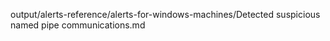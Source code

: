 output/alerts-reference/alerts-for-windows-machines/Detected suspicious named pipe communications.md